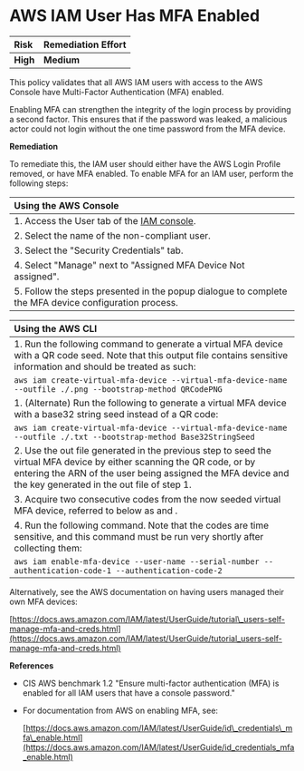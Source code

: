 # AWS IAM User Has MFA Enabled

| Risk | Remediation Effort |
| :--- | :--- |
| **High** | **Medium** |

This policy validates that all AWS IAM users with access to the AWS Console have Multi-Factor Authentication \(MFA\) enabled.

Enabling MFA can strengthen the integrity of the login process by providing a second factor. This ensures that if the password was leaked, a malicious actor could not login without the one time password from the MFA device.

**Remediation**

To remediate this, the IAM user should either have the AWS Login Profile removed, or have MFA enabled. To enable MFA for an IAM user, perform the following steps:

| Using the AWS Console |
| :--- |
| 1. Access the User tab of the [IAM console](https://console.aws.amazon.com/iam/home#/users). |
| 2. Select the name of the non-compliant user. |
| 3. Select the "Security Credentials" tab. |
| 4. Select "Manage" next to "Assigned MFA Device Not assigned". |
| 5. Follow the steps presented in the popup dialogue to complete the MFA device configuration process. |

| Using the AWS CLI |
| :--- |
| 1. Run the following command to generate a virtual MFA device with a QR code seed. Note that this output file contains sensitive information and should be treated as such: |
| `aws iam create-virtual-mfa-device --virtual-mfa-device-name --outfile ./.png --bootstrap-method QRCodePNG` |
| 1. \(Alternate\) Run the following to generate a virtual MFA device with a base32 string seed instead of a QR code: |
| `aws iam create-virtual-mfa-device --virtual-mfa-device-name --outfile ./.txt --bootstrap-method Base32StringSeed` |
| 2. Use the out file generated in the previous step to seed the virtual MFA device by either scanning the QR code, or by entering the ARN of the user being assigned the MFA device and the key generated in the out file of step 1. |
| 3. Acquire two consecutive codes from the now seeded virtual MFA device, referred to below as and . |
| 4. Run the following command. Note that the codes are time sensitive, and this command must be run very shortly after collecting them: |
| `aws iam enable-mfa-device --user-name --serial-number --authentication-code-1 --authentication-code-2` |

Alternatively, see the AWS documentation on having users managed their own MFA devices:

[https://docs.aws.amazon.com/IAM/latest/UserGuide/tutorial\_users-self-manage-mfa-and-creds.html](https://docs.aws.amazon.com/IAM/latest/UserGuide/tutorial_users-self-manage-mfa-and-creds.html)

**References**

* CIS AWS benchmark 1.2 "Ensure multi-factor authentication \(MFA\) is enabled for all IAM users that have a console password."
* For documentation from AWS on enabling MFA, see:

  [https://docs.aws.amazon.com/IAM/latest/UserGuide/id\_credentials\_mfa\_enable.html](https://docs.aws.amazon.com/IAM/latest/UserGuide/id_credentials_mfa_enable.html)

